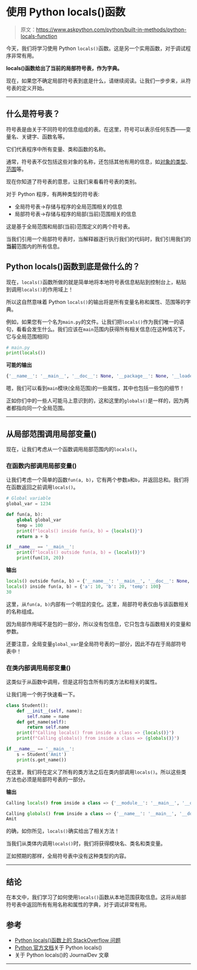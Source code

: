 # 使用 Python locals()函数

> 原文：<https://www.askpython.com/python/built-in-methods/python-locals-function>

今天，我们将学习使用 Python `locals()`函数。这是另一个实用函数，对于调试程序非常有用。

**locals()函数给出了当前的局部符号表，作为字典。**

现在，如果您不确定局部符号表到底是什么，请继续阅读。让我们一步步来，从符号表的定义开始。

* * *

## 什么是符号表？

符号表是由关于不同符号的信息组成的表。在这里，符号可以表示任何东西——变量名、关键字、函数名等。

它们代表程序中所有变量、类和函数的名称。

通常，符号表不仅包括这些对象的名称，还包括其他有用的信息，如[对象的类型](https://www.askpython.com/python/oops/python-classes-objects)、[范围](https://www.askpython.com/python/python-namespace-variable-scope-resolution-legb)等。

现在你知道了符号表的意思，让我们来看看符号表的类别。

对于 Python 程序，有两种类型的符号表:

*   全局符号表->存储与程序的全局范围相关的信息
*   局部符号表->存储与程序的局部(当前)范围相关的信息

这是基于全局范围和局部(当前)范围定义的两个符号表。

当我们引用一个局部符号表时，当解释器逐行执行我们的代码时，我们引用我们的**当前**范围内的所有信息。

## Python locals()函数到底是做什么的？

现在，`locals()`函数所做的就是简单地将本地符号表信息粘贴到控制台上，粘贴到调用`locals()`的作用域上！

所以这自然意味着 Python `locals()`的输出将是所有变量名称和属性、范围等的字典。

例如，如果您有一个名为`main.py`的文件。让我们把`locals()`作为我们唯一的语句，看看会发生什么。我们应该在`main`范围内获得所有相关信息(在这种情况下，它与全局范围相同)

```py
# main.py
print(locals())

```

**可能的输出**

```py
{'__name__': '__main__', '__doc__': None, '__package__': None, '__loader__': <_frozen_importlib_external.SourceFileLoader object at 0x12ba85542>, '__spec__': None, '__annotations__': {}, '__builtins__': <module 'builtins' (built-in)>, '__file__': '/Users/askpython/home/locals_example.py', '__cached__': None}

```

嗯，我们可以看到`main`模块(全局范围)的一些属性，其中也包括一些包的细节！

正如你们中的一些人可能马上意识到的，这和这里的`globals()`是一样的，因为两者都指向同一个全局范围。

* * *

## 从局部范围调用局部变量()

现在，让我们考虑从一个函数调用局部范围内的`locals()`。

### 在函数内部调用局部变量()

让我们考虑一个简单的函数`fun(a, b)`，它有两个参数`a`和`b`，并返回总和。我们将在函数返回之前调用`locals()`。

```py
# Global variable
global_var = 1234

def fun(a, b):
    global global_var
    temp = 100
    print(f"locals() inside fun(a, b) = {locals()}")
    return a + b

if __name__ == '__main__':
    print(f"locals() outside fun(a, b) = {locals()}")
    print(fun(10, 20))

```

**输出**

```py
locals() outside fun(a, b) = {'__name__': '__main__', '__doc__': None, '__package__': None, '__loader__': <_frozen_importlib_external.SourceFileLoader object at 0x7f7023e1ff60>, '__spec__': None, '__annotations__': {}, '__builtins__': <module 'builtins' (built-in)>, '__file__': 'locals_example.py', '__cached__': None, 'global_var': 1234, 'fun': <function fun at 0x7f7023e5b1e0>}
locals() inside fun(a, b) = {'a': 10, 'b': 20, 'temp': 100}
30

```

这里，从`fun(a, b)`内部有一个明显的变化。这里，局部符号表仅由与该函数相关的名称组成。

因为局部作用域不是包的一部分，所以没有包信息，它只包含与函数相关的变量和参数。

还要注意，全局变量`global_var`是全局符号表的一部分，因此不存在于局部符号表中！

### 在类内部调用局部变量()

这类似于从函数中调用，但是这将包含所有的类方法和相关的属性。

让我们用一个例子快速看一下。

```py
class Student():
    def __init__(self, name):
        self.name = name
    def get_name(self):
        return self.name
    print(f"Calling locals() from inside a class => {locals()}")
    print(f"Calling globals() from inside a class => {globals()}")

if __name__ == '__main__':
    s = Student('Amit')
    print(s.get_name())

```

在这里，我们将在定义了所有的类方法之后在类内部调用`locals()`。所以这些类方法也必须是局部符号表的一部分。

**输出**

```py
Calling locals() from inside a class => {'__module__': '__main__', '__qualname__': 'Student', '__init__': <function Student.__init__ at 0x7fe2672f0c80>, 'get_name': <function Student.get_name at 0x7fe2672f0d08>}

Calling globals() from inside a class => {'__name__': '__main__', '__doc__': None, '__package__': None, '__loader__': <_frozen_importlib_external.SourceFileLoader object at 0x7fe2673cff28>, '__spec__': None, '__annotations__': {}, '__builtins__': <module 'builtins' (built-in)>, '__file__': 'locals_class.py', '__cached__': None}
Amit

```

的确，如你所见，`locals()`确实给出了相关方法！

当我们从类体内调用`locals()`时，我们将获得模块名、类名和类变量。

正如预期的那样，全局符号表中没有这种类型的内容。

* * *

## 结论

在本文中，我们学习了如何使用`locals()`函数从本地范围获取信息。这将从局部符号表中返回所有有用名称和属性的字典，对于调试非常有用。

## 参考

*   [Python locals()函数上的 StackOverflow 问题](https://stackoverflow.com/questions/40796264/what-does-pythons-locals-do)
*   [Python 官方文档](https://docs.python.org/3.8/library/functions.html#locals)关于 Python locals()
*   关于 Python locals()的 JournalDev 文章

* * *